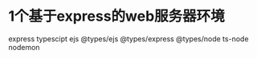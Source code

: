# 1个基于express的web服务器环境
express typescipt ejs  @types/ejs  @types/express @types/node
ts-node nodemon